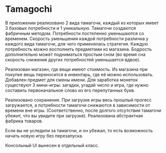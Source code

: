 # Tamagochi
В приложении реализовано 2 вида тамагочи, каждый из которых имеет 3 базовых потребности и 1 уникальную.
Тамагочи создаются фабричным методом.
Потребности постепенно уменьшаются со временем. Скорость уменьшения каждой потребности различна у каждого вида тамагочи, для чего применялась стратегия.
Каждую потребность можно восполнить предметами из магазина. Бодрость дополнительно может подниматься простым сном (во время сна скорость снижения других потребностей уменьшается вдвое).

Реализован магазин, где вещи имеют стоимость. Из магазина при покупке вещь переносится в инвентарь, где её можно использовать.
Добавлен предмет для смены имени.
Для заработка монеток существуют 3 мини-игры: загадки, угадай число и игра, где нужно составить первоначальное слово из его перепутанных букв.

Реализовано сохранение. При загрузке игры весь прошлый прогесс загружается, а потребности тамагочи снижаются в зависимости от времени вне игры. (Соответственно, после долгого отсутствия тамагочи убежит, что вы увидите при загрузке).
Реализована абстрактная фабрика товаров.

Если вы не уследили за тамагочи, и он убежал, то есть возможность начать новую игру без перезапуска.

Консольный UI вынесен в отдельный класс.

